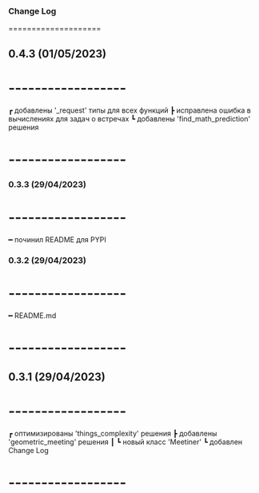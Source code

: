 ### Change Log
====================

## 0.4.3 (01/05/2023)
# ------------------
┏ добавлены '_request' типы для всех функций
┣ исправлена ошибка в вычислениях для задач о встречах
┗ добавлены 'find_math_prediction' решения
# ------------------
### 0.3.3 (29/04/2023)
# ------------------
━ починил README для PYPI
### 0.3.2 (29/04/2023)
# ------------------
━ README.md
# ------------------
## 0.3.1 (29/04/2023)
# ------------------
┏ оптимизированы 'things_complexity' решения
┣ добавлены 'geometric_meeting' решения
┃   ┗ новый класс 'Meetiner'
┗ добавлен Change Log
# ------------------